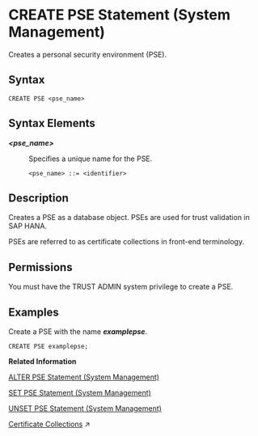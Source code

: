 <!-- loio4d80bf63fc374a7f99be94d8ce70a07a -->

# CREATE PSE Statement \(System Management\)

Creates a personal security environment \(PSE\).



## Syntax

```
CREATE PSE <pse_name>
```



## Syntax Elements


<dl>
<dt><b>

*<pse\_name\>*

</b></dt>
<dd>

Specifies a unique name for the PSE.

```
<pse_name> ::= <identifier>
```



</dd>
</dl>



## Description

Creates a PSE as a database object. PSEs are used for trust validation in SAP HANA.

PSEs are referred to as certificate collections in front-end terminology.



<a name="loio4d80bf63fc374a7f99be94d8ce70a07a__section_bgz_yvx_vcb"/>

## Permissions

You must have the TRUST ADMIN system privilege to create a PSE.



## Examples

Create a PSE with the name ***examplepse***.

```
CREATE PSE examplepse;
```

**Related Information**  


[ALTER PSE Statement \(System Management\)](alter-pse-statement-system-management-9c22c6f.md "Modifies a PSE.")

[SET PSE Statement \(System Management\)](set-pse-statement-system-management-10fe807.md "Sets the purpose of a PSE.")

[UNSET PSE Statement \(System Management\)](unset-pse-statement-system-management-4082553.md "Removes the purpose for a PSE.")

[Certificate Collections](https://help.sap.com/viewer/c82f8d6a84c147f8b78bf6416dae7290/2023_2_QRC/en-US/75d0cfec8e4f44c3a649d26e9cefa314.html "A certificate collection is a secure location where the public-key certificates of trusted communication partners or root certificates from trusted Certification Authorities are stored. Certificate collections are created and managed as database objects directly in the SAP HANA database.") :arrow_upper_right:

